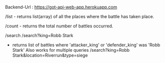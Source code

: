Backend-Url : https://got-api-web-app.herokuapp.com

/list - returns list(array) of all the places where the battle has taken place.

/count - returns the total number of battles occurred.

/search
/search?king=Robb Stark

- returns list of battles where 'attacker_king' or 'defender_king' was
  'Robb Stark'
  Also works for multiple queries
  /search?king=Robb Stark&location=Riverrun&type=siege
